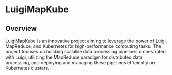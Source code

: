 # LuigiMapKube
## Overview
LuigiMapKube is an innovative project aiming to leverage the power of Luigi, MapReduce, and Kubernetes for high-performance computing tasks. The project focuses on building scalable data processing pipelines orchestrated with Luigi, utilizing the MapReduce paradigm for distributed data processing, and deploying and managing these pipelines efficiently on Kubernetes clusters.

